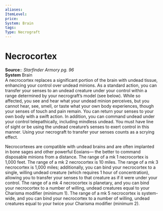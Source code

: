 ```yaml
---
aliases: 
ItemLevel: 
price: 
System: Brain
tags: 
Type: Necrograft
---
```


# Necrocortex

**Source**:: _Starfinder Armory pg. 96_  
**System** Brain  
A necrocortex replaces a significant portion of the brain with undead tissue, enhancing your control over undead minions. As a standard action, you can transfer your senses to an undead creature under your control within a range determined by your necrograft’s model (see below). While so affected, you see and hear what your undead minion perceives, but you cannot hear, see, smell, or taste what your own body experiences, though your senses of touch and pain remain. You can return your senses to your own body with a swift action. In addition, you can command undead under your control telepathically, including mindless undead. You must have line of sight or be using the undead creature’s senses to exert control in this manner. Using your necrograft to transfer your senses counts as a scrying effect.  
  
Necrocortexes are compatible with undead brains and are often implanted in bone sages and other powerful Eoxians— the better to command disposable minions from a distance. The range of a mk 1 necrocortex is 1,000 feet. The range of a mk 2 necrocortex is 10 miles. The range of a mk 3 necrocortex is 1,000 miles; additionally, you can bind your necrocortex to a single, willing undead creature (which requires 1 hour of concentration), allowing you to transfer your senses to that creature as if it were under your control. The range of a mk 4 necrocortex is planetary, and you can bind your necrocortex to a number of willing, undead creatures equal to your Charisma modifier (minimum 1). The range of a mk 5 necrocortex is system-wide, and you can bind your necrocortex to a number of willing, undead creatures equal to your twice your Charisma modifier (minimum 2).
